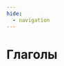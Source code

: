 ```yaml
---
hide:
  - navigation
---
```


# Глаголы

<object data="/diagrams/conjugation.svg" type="image/svg+xml" width="70%"></object>
